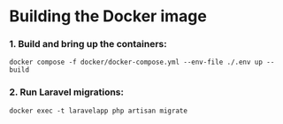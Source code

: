 # Building the Docker image
### 1. Build and bring up the containers:

`docker compose -f docker/docker-compose.yml --env-file ./.env up --build`

### 2. Run Laravel migrations:

`docker exec -t laravelapp php artisan migrate`
